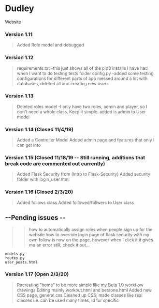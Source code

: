 # Dudley
Website

### Version 1.11
>Added Role model and debugged

### Version 1.12 
>requirements.txt
	-this just shows all of the pip3 installs I have had when I want to do testing
>tests folder
>config.py
	-added some testing configurations for different parts of app
>messed around a lot with databases, deleted all and creating new users

### Version 1.13 
>Deleted roles model
	-I only have two roles, admin and player, so I don't need a whole class. Keep it simple.
>added is.admin to User model

### Version 1.14 (Closed 11/4/19)
>Added a Controller Model
>Added admin page and features that only I can get into

### Version 1.15 (Closed 11/18/19 -- Still running, additions that break code are commented out currently)
>Added Flask Security from (Intro to Flask-Security)
>Added security folder with login_user.html


### Version 1.16 (Closed 2/3/20) ###
>Added follows class
>Added followed/follwers to User class


## --Pending issues -- ##
>>how to automatically assign roles when people sign up for the website
>>how to override login page of flask security with my own
>>follow is now on the page, however when I click it it gives me an error still, check it out...

    models.py
    routes.py
    user_posts.html

### Version 1.17 (Open 2/3/20)
>Recreating "home" to be more simple like my Beta 1.0 workflow drawings
>Editing mainly workout.html and betaone.html
>Added new CSS page, general.css 
>Cleaned up CSS; made classes like real classes i.e. can be used many times, id for specific


<!--- {% if user != current_user %}
        {% if not current_user.is_following(user) %}
        <a href="{{ url_for('.follow', username=user.username) }}"
            class="btn btn-default">Follow</a>
        {% else %}
        <a href="{{ url_for('.unfollow', username=user.username) }}"
            class="btn btn-default">Unfollow</a>
        {% endif %}
    {% endif %}
    <a href="{{ url_for('.followers', username=user.username) }}">
        Followers: <span class="badge">{{ user.followers.count() }}</span>
    </a>
    <a href="{{ url_for('.followed_by', username=user.username) }}">
        Following: <span class="badge">{{ user.followed.count() }}</span>
    </a>
    {% if current_user.is_authenticated and user != current_user and user.is_following(current_user) %}
        <span class="label label-default">Follows you</span>
    {% endif %}

    --->